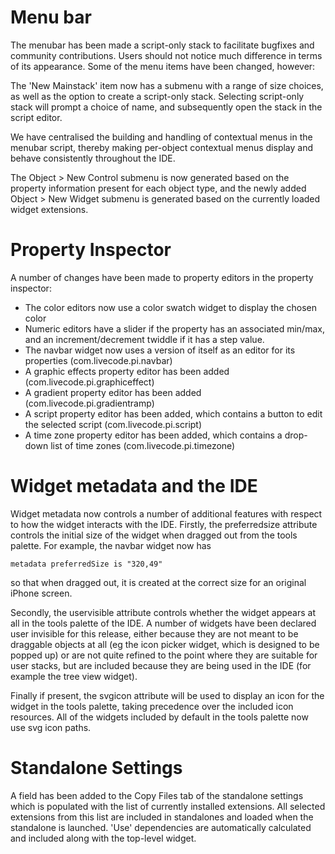# Menu bar

The menubar has been made a script-only stack to facilitate bugfixes and community contributions.
Users should not notice much difference in terms of its appearance. Some of the menu items have 
been changed, however:

The 'New Mainstack' item now has a submenu with a range of size choices, as well as the option to
create a script-only stack. Selecting script-only stack will prompt a choice of name, and subsequently 
open the stack in the script editor.

We have centralised the building and handling of contextual menus in the menubar script, thereby 
making per-object contextual menus display and behave consistently throughout the IDE.

The Object > New Control submenu is now generated based on the property information present for 
each object type, and the newly added Object > New Widget submenu is generated based on the currently
loaded widget extensions.

# Property Inspector

A number of changes have been made to property editors in the property inspector:
- The color editors now use a color swatch widget to display the chosen color
- Numeric editors have a slider if the property has an associated min/max, and an increment/decrement 
	twiddle if it has a step value.
- The navbar widget now uses a version of itself as an editor for its properties (com.livecode.pi.navbar)
- A graphic effects property editor has been added (com.livecode.pi.graphiceffect)
- A gradient property editor has been added (com.livecode.pi.gradientramp)
- A script property editor has been added, which contains a button to edit the selected script (com.livecode.pi.script)
- A time zone property editor has been added, which contains a drop-down list of time zones (com.livecode.pi.timezone)

# Widget metadata and the IDE

Widget metadata now controls a number of additional features with respect to how the widget interacts with the IDE.
Firstly, the preferredsize attribute controls the initial size of the widget when dragged out from the tools palette.
For example, the navbar widget now has
```
metadata preferredSize is "320,49"
```
so that when dragged out, it is created at the correct size for an original iPhone screen. 

Secondly, the uservisible attribute controls whether the widget appears at all in the tools palette of the IDE.
A number of widgets have been declared user invisible for this release, either because they are not meant to be 
draggable objects at all (eg the icon picker widget, which is designed to be popped up) or are not quite refined
to the point where they are suitable for user stacks, but are included because they are being used in the IDE 
(for example the tree view widget).

Finally if present, the svgicon attribute will be used to display an icon for the widget in the tools palette, 
taking precedence over the included icon resources. All of the widgets included by default in the tools palette now use
svg icon paths.

# Standalone Settings

A field has been added to the Copy Files tab of the standalone settings which is populated with the list of currently 
installed extensions. All selected extensions from this list are included in standalones and loaded when the standalone 
is launched. 'Use' dependencies are automatically calculated and included along with the top-level widget.